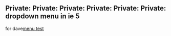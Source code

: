 <article><h2>Private: Private: Private: Private: Private: Private: dropdown menu in ie 5</h2>for dave<a href='http://www.wnas.nl/wp-content/uploads/2007/04/menutest.html' title='menu test'>menu test</a><code></code></article>